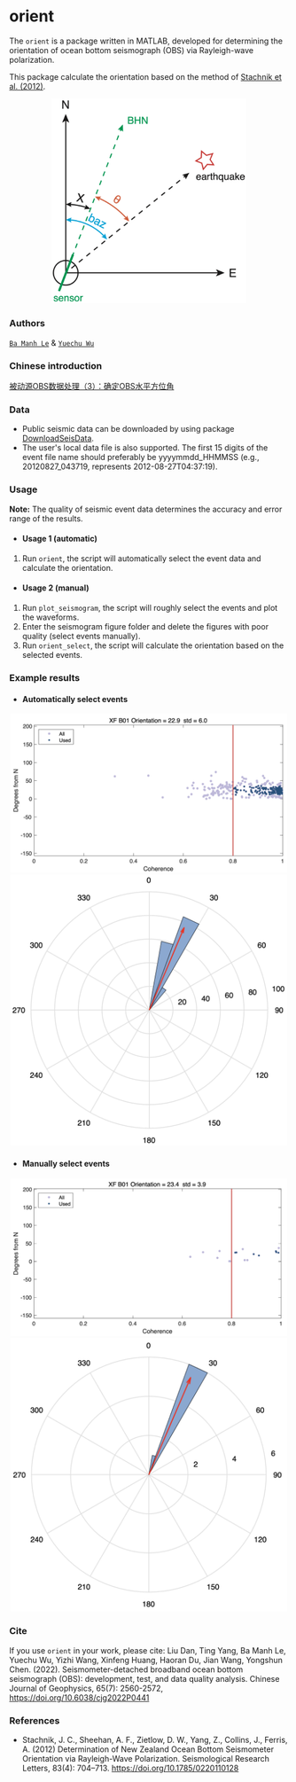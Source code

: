 # orient

The `orient` is a package written in MATLAB, developed for determining the orientation of ocean bottom seismograph (OBS) via Rayleigh-wave polarization.

This package calculate the orientation based on the method of [Stachnik et al. (2012)](https://doi.org/10.1785/0220110128). 

<div align=center><img src="FIGURES/orient.png" width="350"/></div>

### Authors 

[`Ba Manh Le`](https://github.com/bamanhle) & [`Yuechu Wu`](https://github.com/SeisPiano)

### Chinese introduction
[被动源OBS数据处理（3）：确定OBS水平方位角](https://mp.weixin.qq.com/s/KDcqPoe5b0NY-UaKX65WrA)

### Data
- Public seismic data can be downloaded by using package [DownloadSeisData](https://github.com/SeisPiano/DownloadSeisData).
- The user's local data file is also supported. The first 15 digits of the event file name should preferably be yyyymmdd_HHMMSS (e.g., 20120827_043719, represents 2012-08-27T04:37:19).

### Usage

**Note:** The quality of seismic event data determines the accuracy and error range of the results.

- #### Usage 1 (automatic)
1. Run `orient`, the script will automatically select the event data and calculate the orientation.

- #### Usage 2 (manual)
1. Run `plot_seismogram`, the script will roughly select the events and plot the waveforms.
2. Enter the seismogram figure folder and delete the figures with poor quality (select events manually).
3. Run `orient_select`, the script will calculate the orientation based on the selected events.


### Example results

- #### Automatically select events
<div align=center><img src="FIGURES/north.png" width="500"/></div>
<div align=center><img src="FIGURES/rose.png" width="500"/></div>

- #### Manually select events
<div align=center><img src="FIGURES/north_select.png" width="500"/></div>
<div align=center><img src="FIGURES/rose_select.png" width="500"/></div>

### Cite

If you use `orient` in your work, please cite:
Liu Dan, Ting Yang, Ba Manh Le, Yuechu Wu, Yizhi Wang, Xinfeng Huang, Haoran Du, Jian Wang, Yongshun Chen. (2022). Seismometer-detached broadband ocean bottom seismograph (OBS): development, test, and data quality analysis. Chinese Journal of Geophysics, 65(7): 2560-2572, https://doi.org/10.6038/cjg2022P0441

### References

- Stachnik, J. C., Sheehan, A. F., Zietlow, D. W., Yang, Z., Collins, J., Ferris, A. (2012) Determination of New Zealand Ocean Bottom Seismometer Orientation via Rayleigh-Wave Polarization. Seismological Research Letters, 83(4): 704–713. https://doi.org/10.1785/0220110128
